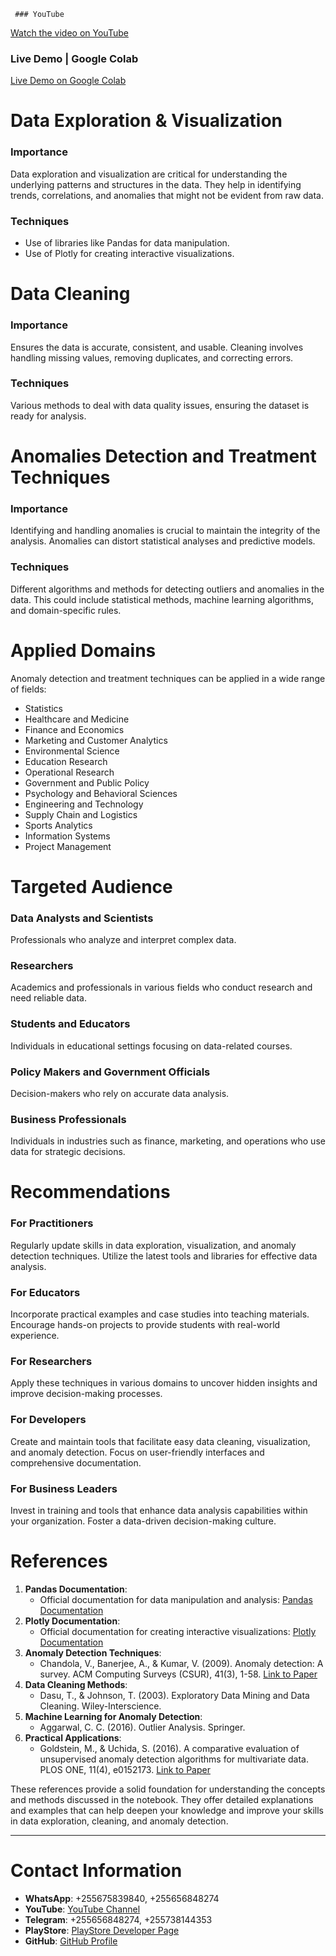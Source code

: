      ### YouTube
[Watch the video on YouTube](https://youtu.be/INprKzL98qo)

### Live Demo | Google Colab
[Live Demo on Google Colab](https://colab.research.google.com/drive/1VRFcMQ-KOizddGppZMeEkJBah4sbsOD8)

# Data Exploration & Visualization

### Importance
Data exploration and visualization are critical for understanding the underlying patterns and structures in the data. They help in identifying trends, correlations, and anomalies that might not be evident from raw data.

### Techniques
- Use of libraries like Pandas for data manipulation.
- Use of Plotly for creating interactive visualizations.

# Data Cleaning

### Importance
Ensures the data is accurate, consistent, and usable. Cleaning involves handling missing values, removing duplicates, and correcting errors.

### Techniques
Various methods to deal with data quality issues, ensuring the dataset is ready for analysis.

# Anomalies Detection and Treatment Techniques

### Importance
Identifying and handling anomalies is crucial to maintain the integrity of the analysis. Anomalies can distort statistical analyses and predictive models.

### Techniques
Different algorithms and methods for detecting outliers and anomalies in the data. This could include statistical methods, machine learning algorithms, and domain-specific rules.

# Applied Domains
Anomaly detection and treatment techniques can be applied in a wide range of fields:
- Statistics
- Healthcare and Medicine
- Finance and Economics
- Marketing and Customer Analytics
- Environmental Science
- Education Research
- Operational Research
- Government and Public Policy
- Psychology and Behavioral Sciences
- Engineering and Technology
- Supply Chain and Logistics
- Sports Analytics
- Information Systems
- Project Management

# Targeted Audience

### Data Analysts and Scientists
Professionals who analyze and interpret complex data.

### Researchers
Academics and professionals in various fields who conduct research and need reliable data.

### Students and Educators
Individuals in educational settings focusing on data-related courses.

### Policy Makers and Government Officials
Decision-makers who rely on accurate data analysis.

### Business Professionals
Individuals in industries such as finance, marketing, and operations who use data for strategic decisions.

# Recommendations

### For Practitioners
Regularly update skills in data exploration, visualization, and anomaly detection techniques. Utilize the latest tools and libraries for effective data analysis.

### For Educators
Incorporate practical examples and case studies into teaching materials. Encourage hands-on projects to provide students with real-world experience.

### For Researchers
Apply these techniques in various domains to uncover hidden insights and improve decision-making processes.

### For Developers
Create and maintain tools that facilitate easy data cleaning, visualization, and anomaly detection. Focus on user-friendly interfaces and comprehensive documentation.

### For Business Leaders
Invest in training and tools that enhance data analysis capabilities within your organization. Foster a data-driven decision-making culture.

# References
1. **Pandas Documentation**:
   - Official documentation for data manipulation and analysis: [Pandas Documentation](https://pandas.pydata.org/docs/)
2. **Plotly Documentation**:
   - Official documentation for creating interactive visualizations: [Plotly Documentation](https://plotly.com/python/)
3. **Anomaly Detection Techniques**:
   - Chandola, V., Banerjee, A., & Kumar, V. (2009). Anomaly detection: A survey. ACM Computing Surveys (CSUR), 41(3), 1-58. [Link to Paper](https://dl.acm.org/doi/10.1145/1541880.1541882)
4. **Data Cleaning Methods**:
   - Dasu, T., & Johnson, T. (2003). Exploratory Data Mining and Data Cleaning. Wiley-Interscience.
5. **Machine Learning for Anomaly Detection**:
   - Aggarwal, C. C. (2016). Outlier Analysis. Springer.
6. **Practical Applications**:
   - Goldstein, M., & Uchida, S. (2016). A comparative evaluation of unsupervised anomaly detection algorithms for multivariate data. PLOS ONE, 11(4), e0152173. [Link to Paper](https://journals.plos.org/plosone/article?id=10.1371/journal.pone.0152173)

These references provide a solid foundation for understanding the concepts and methods discussed in the notebook. They offer detailed explanations and examples that can help deepen your knowledge and improve your skills in data exploration, cleaning, and anomaly detection.

---

# Contact Information

- **WhatsApp**: +255675839840, +255656848274
- **YouTube**: [YouTube Channel](https://www.youtube.com/channel/UCjepDdFYKzVHFiOhsiVVffQ)
- **Telegram**: +255656848274, +255738144353
- **PlayStore**: [PlayStore Developer Page](https://play.google.com/store/apps/dev?id=7334720987169992827&hl=en_US&pli=1)
- **GitHub**: [GitHub Profile](https://github.com/shamiraty/)










